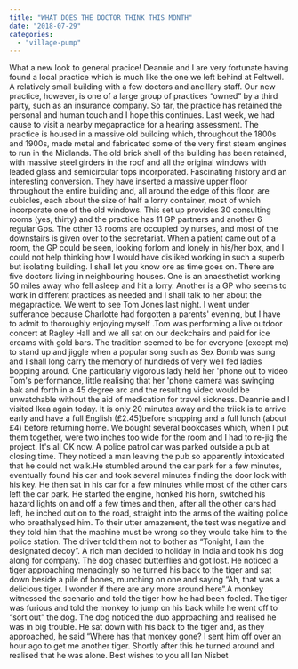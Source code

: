 ```yaml
---
title: "WHAT DOES THE DOCTOR THINK THIS MONTH"
date: "2018-07-29"
categories: 
  - "village-pump"
---
```


What a new look to general pracice! Deannie and I are very fortunate having found a local practice which is much like the one we left behind at Feltwell. A relatively small building with a few doctors and ancillary staff. Our new practice, however, is one of a large group of practices “owned” by a third party, such as an insurance company. So far, the practice has retained the personal and human touch and I hope this continues. Last week, we had cause to visit a nearby megapractice for a hearing assessment. The practice is housed in a massive old building which, throughout the 1800s and 1900s, made metal and fabricated some of the very first steam engines to run in the Midlands. The old brick shell of the building has been retained, with massive steel girders in the roof and all the original windows with leaded glass and semicircular tops incorporated. Fascinating history and an interesting conversion. They have inserted a massive upper floor throughout the entire building and, all around the edge of this floor, are cubicles, each about the size of half a lorry container, most of which incorporate one of the old windows. This set up provides 30 consulting rooms (yes, thirty) and the practice has 11 GP partners and another 6 regular Gps. The other 13 rooms are occupied by nurses, and most of the downstairs is given over to the secretariat. When a patient came out of a room, the GP could be seen, looking forlorn and lonely in his/her box, and I could not help thinking how I would have disliked working in such a superb but isolating building. I shall let you know ore as time goes on. There are five doctors living in neighbouring houses. One is an anaesthetist working 50 miles away who fell asleep and hit a lorry. Another is a GP who seems to work in different practices as needed and I shall talk to her about the megapractice. We went to see Tom Jones last night. I went under sufferance because Charlotte had forgotten a parents' evening, but I have to admit to thoroughly enjoying myself .Tom was performing a live outdoor concert at Ragley Hall and we all sat on our deckchairs and paid for ice creams with gold bars. The tradition seemed to be for everyone (except me) to stand up and jiggle when a popular song such as Sex Bomb was sung and I shall long carry the memory of hundreds of very well fed ladies bopping around. One particularly vigorous lady held her 'phone out to video Tom's performance, little realising that her 'phone camera was swinging bak and forth in a 45 degree arc and the resulting video would be unwatchable without the aid of medication for travel sickness. Deannie and I visited Ikea again today. It is only 20 minutes away and the triick is to arrive early and have a full English (£2.45}before shopping and a full lunch (about £4) before returning home. We bought several bookcases which, when I put them together, were two inches too wide for the room and I had to re-jig the project. It's all OK now. A police patrol car was parked outside a pub at closing time. They noticed a man leaving the pub so apparently intoxicated that he could not walk.He stumbled around the car park for a few minutes, eventually found his car and took several minutes finding the door lock with his key. He then sat in his car for a few minutes while most of the other cars left the car park. He started the engine, honked his horn, switched his hazard lights on and off a few times and then, after all the other cars had left, he inched out on to the road, straight into the arms of the waiting police who breathalysed him. To their utter amazement, the test was negative and they told him that the machine must be wrong so they would take him to the police station. The driver told them not to bother as “Tonight, I am the designated decoy”. A rich man decided to holiday in India and took his dog along for company. The dog chased butterflies and got lost. He noticed a tiger approaching menacingly so he turned his back to the tiger and sat down beside a pile of bones, munching on one and saying “Ah, that was a delicious tiger. I wonder if there are any more around here”.A monkey witnessed the scenario and told the tiger how he had been fooled. The tiger was furious and told the monkey to jump on his back while he went off to “sort out” the dog. The dog noticed the duo approaching and realised he was in big trouble. He sat down with his back to the tiger and, as they approached, he said “Where has that monkey gone? I sent him off over an hour ago to get me another tiger. Shortly after this he turned around and realised that he was alone. Best wishes to you all Ian Nisbet
